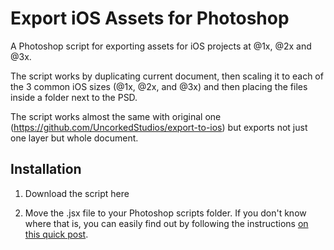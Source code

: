 # Export iOS Assets for Photoshop

A Photoshop script for exporting assets for iOS projects at @1x, @2x and @3x.

The script works by duplicating current document, then scaling it to each of the 3 common iOS sizes (@1x, @2x, and @3x) and then placing the files inside a folder next to the PSD.

The script works almost the same with original one (https://github.com/UncorkedStudios/export-to-ios) but exports not just one layer but whole document.

## Installation
1. Download the script here

2. Move the .jsx file to your Photoshop scripts folder. If you don't know where that is, you can easily find out by following the instructions <a href="http://www.outbackphoto.net/news/2013/2/17/free-script-where-is-my-photoshop-scripts-folder.html" target="_blank">on this quick post</a>.
